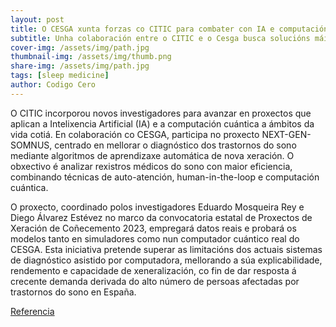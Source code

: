 ```yaml
---
layout: post
title: O CESGA xunta forzas co CITIC para combater con IA e computación cuántica os transtornos do sono
subtitle: Unha colaboración entre o CITIC e o Cesga busca solucións máis eficientes para estudar os trastornos relacionados co durmir
cover-img: /assets/img/path.jpg
thumbnail-img: /assets/img/thumb.png
share-img: /assets/img/path.jpg
tags: [sleep medicine]
author: Codigo Cero
---
```


O CITIC incorporou novos investigadores para avanzar en proxectos que aplican a Intelixencia Artificial (IA) e a computación cuántica a ámbitos da vida cotiá. En colaboración co CESGA, participa no proxecto NEXT-GEN-SOMNUS, centrado en mellorar o diagnóstico dos trastornos do sono mediante algoritmos de aprendizaxe automática de nova xeración. O obxectivo é analizar rexistros médicos do sono con maior eficiencia, combinando técnicas de auto-atención, human-in-the-loop e computación cuántica.

O proxecto, coordinado polos investigadores Eduardo Mosqueira Rey e Diego Álvarez Estévez no marco da convocatoria estatal de Proxectos de Xeración de Coñecemento 2023, empregará datos reais e probará os modelos tanto en simuladores como nun computador cuántico real do CESGA. Esta iniciativa pretende superar as limitacións dos actuais sistemas de diagnóstico asistido por computadora, mellorando a súa explicabilidade, rendemento e capacidade de xeneralización, co fin de dar resposta á crecente demanda derivada do alto número de persoas afectadas por trastornos do sono en España.

<a href="https://codigocero.com/O-CESGA-xunta-forzas-co-CITIC-para-combater-con-IA-e-computacion-cuantica-os">Referencia</a>  


